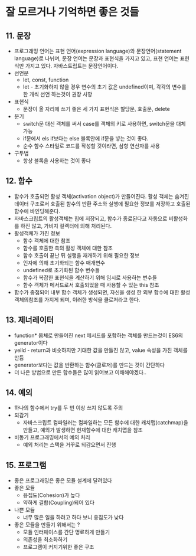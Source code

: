 # 잘 모르거나 기억하면 좋은 것들

## 11. 문장
* 프로그래밍 언어는 표현 언어(expression language)와 문장언어(statement language)로 나뉘며, 문장 언어는 문장과 표현식을 가지고 있고, 표현 언어는 표현식만 가지고 있다. 자바스트립트는 문장언어이다.
* 선언문 
  * let, const, function
  * let - 초기화하지 않을 경우 변수의 초기 값은 undefined이며, 각각의 변수를 한 개씩 선언 하는것이 권장 사항
* 표현식 
  * 문장이 올 자리에 쓰기 좋은 세 가지 표현식은 할당문, 호출문, delete
* 분기
  * switch문 대신 객체를 써서 case를 객체의 키로 사용하면, switch문을 대체 가능
  * if문에서 els if보다는 else 블록안에 if문을 넣는 것이 좋다.
  * 순수 함수 스타일로 코드를 작성할 것이라면, 삼항 연산자를 사용
* 구두법
  * 항상 블록을 사용하는 것이 좋다

## 12. 함수
* 함수가 호출되면 활성 객체(activation object)가 만들어진다. 활성 객체는 숨겨진 데이터 구조로서 호출된 함수의 반환 주소와 실행에 필요한 정보를 저장하고 호출된 함수에 바인딩해준다.
* 자바스크립트의 활성객체는 힙에 저장되고, 함수가 종료된다고 자동으로 비활성화를 하진 않고, 가비지 컬렉터에 의해 처리된다.
* 활성객체가 가진 정보
  * 함수 객체에 대한 참조
  * 함수를 호출한 측의 활성 객체에 대한 참조
  * 함수 호출이 끝난 뒤 실행을 재개하기 위해 필요한 정보
  * 인자에 의해 초기화되는 함수 매개변수
  * undefined로 초기화된 함수 변수들
  * 함수가 복잡한 표현식을 계산하기 위해 임시로 사용하는 변수들
  * 함수 객체가 메서드로서 호출되었을 때 사용할 수 있는 this 참조
* 함수가 중첩되어 내부 함수 객체가 생성되면, 자신을 생성 한 외부 함수에 대한 활성 객체의참조를 가지게 되며, 이러한 방식을 클로저라고 한다.

## 13. 제너레이터
* function* 몸체로 만들어진 next 메서드를 포함하는 객체를 만드는것이 ES6의 generator이다
* yeild - return과 비슷하지만 기대한 값을 만들진 않고, value 속성을 가진 객체를 만듬
* generator보다는 값을 반환하는 함수(클로저)를 만드는 것이 간단하다
* 더 나은 방법으로 만든 함수들은 많이 읽어보고 이해해야겠다..

## 14. 예외
* 하나의 함수에서 try를 두 번 이상 쓰지 않도록 주의
* 되감기
  * 자바스크립트 컴파일러는 컴파일하는 모든 함수에 대한 캐치맵(catchmap)을 만들고, 예외가 발생하면 현재함수에 대한 캐치맵을 참조
* 비동기 프로그래밍에서의 예외 처리
  * 예외 처리는 스택을 거꾸로 되감으면서 진행

## 15. 프로그램
* 좋은 프로그래밍은 좋은 모듈 설계에 달려있다
* 좋은 모듈
  * 응집도(Cohesion)가 높다
  * 약하게 결합(Coupling)되어 있다
* 나쁜 모듈
  * 너무 많은 일을 하려고 하다 보니 응집도가 낮다
* 좋은 모듈을 만들기 위해서는 ?
  * 모듈 인터페이스를 간단 명료하게 만들기
  * 의존성을 최소화하기
  * 프로그램이 커지기위한 좋은 구조
